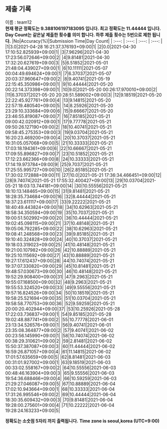 


  
## 제출 기록  
이름 : team12  
**현재 평균 정확도는 9.388106197183095 입니다. 최고 정확도는 11.44444 입니다.**  
**Day Count는 같은날 제출한 횟수를 의미 합니다. 하루 제출 횟수는 5번으로 제한 됩니다.**
|No|Accuracy(%)|Submission Time|Day Count|
| :---: | :---: | :---: | :---: |
|1|3.0|2021-04-28 16:21:37.376193+09:00|1|
|2|0.0|2021-04-30 17:10:52.825939+09:00|1|
|3|7.96296|2021-04-30 17:23:56.072646+09:00|2|
|4|9.81481|2021-04-30 17:32:20.627619+09:00|3|
|5|6.51852|2021-05-01 21:48:04.439027+09:00|1|
|6|10.11111|2021-05-07 00:04:49.694624+09:00|1|
|7|6.37037|2021-05-07 20:03:37.960647+09:00|2|
|8|9.40741|2021-05-19 22:15:45.350986+09:00|1|
|9|10.44444|2021-05-20 00:22:14.373398+09:00|1|
|10|9.0|2021-05-20 00:26:17.970010+09:00|2|
|11|6.37037|2021-05-20 20:28:51.589002+09:00|3|
|12|9.18519|2021-05-20 22:22:45.927761+09:00|4|
|13|9.14815|2021-05-20 22:57:19.480540+09:00|5|
|14|8.25926|2021-05-20 23:29:10.333684+09:00|6|
|15|9.66667|2021-05-20 23:46:55.819087+09:00|7|
|16|7.85185|2021-05-21 09:00:42.020912+09:00|1|
|17|9.77778|2021-05-21 09:50:26.127190+09:00|2|
|18|10.40741|2021-05-21 09:58:45.275353+09:00|3|
|19|9.03704|2021-05-21 16:20:23.469200+09:00|4|
|20|10.37037|2021-05-21 16:31:05.057068+09:00|5|
|21|10.33333|2021-05-21 17:03:18.194361+09:00|6|
|22|10.66667|2021-05-21 17:09:55.896827+09:00|7|
|23|10.51852|2021-05-21 17:12:23.662366+09:00|8|
|24|10.33333|2021-05-21 17:14:19.973784+09:00|9|
|25|9.7037|2021-05-21 17:25:55.995727+09:00|10|
|26|2.85185|2021-05-21 17:30:02.172888+09:00|11|
|27|10.0|2021-05-21 17:36:34.466451+09:00|12|
|28|9.74074|2021-05-21 17:55:32.400427+09:00|13|
|29|10.03704|2021-05-21 18:03:13.744181+09:00|14|
|30|10.55556|2021-05-21 18:10:13.148465+09:00|15|
|31|9.81481|2021-05-21 18:28:35.734684+09:00|16|
|32|8.44444|2021-05-21 18:37:23.611117+09:00|17|
|33|9.22222|2021-05-21 18:40:49.443824+09:00|18|
|34|10.62963|2021-05-21 18:58:34.350594+09:00|19|
|35|10.7037|2021-05-21 19:00:51.502992+09:00|20|
|36|10.44444|2021-05-21 19:02:45.098115+09:00|21|
|37|10.48148|2021-05-21 19:05:06.792285+09:00|22|
|38|10.62963|2021-05-21 19:08:41.248568+09:00|23|
|39|9.85185|2021-05-21 19:10:40.324828+09:00|24|
|40|10.37037|2021-05-21 19:18:03.319023+09:00|25|
|41|10.48148|2021-05-21 19:21:00.107982+09:00|26|
|42|10.88889|2021-05-21 19:25:10.115692+09:00|27|
|43|10.88889|2021-05-21 19:27:17.612437+09:00|28|
|44|10.74074|2021-05-21 19:37:07.330820+09:00|29|
|45|10.81481|2021-05-21 19:48:57.030673+09:00|30|
|46|10.48148|2021-05-21 19:52:29.908400+09:00|31|
|47|9.2963|2021-05-21 19:55:07.168500+09:00|32|
|48|9.2963|2021-05-21 19:55:53.324520+09:00|33|
|49|9.55556|2021-05-21 19:57:16.824526+09:00|34|
|50|10.18519|2021-05-21 19:58:25.521694+09:00|35|
|51|10.03704|2021-05-21 19:58:58.770753+09:00|36|
|52|9.59259|2021-05-21 20:00:20.402944+09:00|37|
|53|10.25926|2021-05-28 17:22:03.736837+09:00|1|
|54|9.85185|2021-05-28 19:02:48.887741+09:00|2|
|55|10.77778|2021-06-01 23:13:34.526576+09:00|1|
|56|9.40741|2021-06-01 23:35:08.364877+09:00|2|
|57|9.40741|2021-06-02 00:23:56.145990+09:00|1|
|58|10.74074|2021-06-02 00:38:29.310621+09:00|2|
|59|2.81481|2021-06-02 15:50:37.387087+09:00|3|
|60|11.44444|2021-06-02 16:59:26.871057+09:00|4|
|61|11.14815|2021-06-02 17:01:57.635659+09:00|5|
|62|8.81481|2021-06-03 00:31:01.927002+09:00|1|
|63|9.18519|2021-06-03 00:33:02.558167+09:00|2|
|64|10.55556|2021-06-03 00:48:46.163904+09:00|3|
|65|9.55556|2021-06-03 19:54:36.688466+09:00|4|
|66|10.59259|2021-06-03 21:29:27.046087+09:00|5|
|67|10.88889|2021-06-04 17:02:10.943664+09:00|1|
|68|10.33333|2021-06-04 17:31:26.995546+09:00|2|
|69|10.44444|2021-06-04 18:30:35.609432+09:00|3|
|70|9.81481|2021-06-04 19:28:00.275601+09:00|4|
|71|10.22222|2021-06-04 19:28:24.163233+09:00|5|


**정확도는 소숫점 5자리 까지 출력됩니다.**
**Time zone is seoul,korea (UTC+9:00)**
